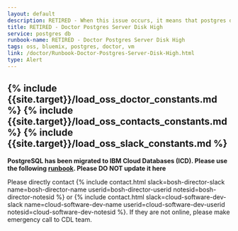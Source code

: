 ```yaml
---
layout: default
description: RETIRED - When this issue occurs, it means that postgres db may have connection issues due to the high disk.
title: RETIRED - Doctor Postgres Server Disk High
service: postgres db
runbook-name: RETIRED - Doctor Postgres Server Disk High
tags: oss, bluemix, postgres, doctor, vm
link: /doctor/Runbook-Doctor-Postgres-Server-Disk-High.html
type: Alert
---
```

{% include {{site.target}}/load_oss_doctor_constants.md %}
{% include {{site.target}}/load_oss_contacts_constants.md %}
{% include {{site.target}}/load_oss_slack_constants.md %}
---

**PostgreSQL has been migrated to IBM Cloud Databases (ICD).  Please use the following [runbook]({{site.baseurl}}/docs/runbooks//apiplatform/Runbook-icd-postgres-monitoring.html). Please DO NOT update it here**


Please directly contact {% include contact.html slack=bosh-director-slack name=bosh-director-name userid=bosh-director-userid notesid=bosh-director-notesid %} or {% include contact.html slack=cloud-software-dev-slack name=cloud-software-dev-name userid=cloud-software-dev-userid notesid=cloud-software-dev-notesid %}. If they are not online, please make emergency call to CDL team.
